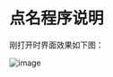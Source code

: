 # 点名程序说明

刚打开时界面效果如下图：

![image](https://github.com/ECNU-DEIT-2015/exercise/blob/10154507114/web/images/begin.png)
